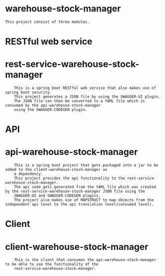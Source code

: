 # warehouse-stock-manager
    This project consist of three modules.
# RESTful web service
#   rest-service-warehouse-stock-manager
        This is a spring boot RESTful web service that also makes use of spring boot security.
        This project generates a JSON file by using the SWAGGER-UI plugin.
        The JSON file can then be converted to a YAML file which is consumed by the api-warehouse-stock-manager 
        using the SWAGGER-CODEGEN plugin.
      
# API
#   api-warehouse-stock-manager
        This is a spring boot project that gets packaged into a jar to be added to the client-warehouse-stock-manager as 
        a dependency.
        This project provides the api functionality to the rest-service-warehouse-stock-manager.
        The api code gets generated from the YAML file which was created by the rest-service-warehouse-stock-manager JSON file using the
        SWAGGER-UI and SWAGGER-CODEGEN plugins.
        The project also makes use of MAPSTRUCT to map objects from the independent api level to the api translation level(consumed level).
        
# Client
#   client-warehouse-stock-manager
        This is the client that consumes the api-warehouse-stock-manager to be able to use the functionality of the 
        rest-service-warehouse-stock-manager.
